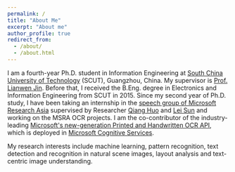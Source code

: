 ```yaml
---
permalink: /
title: "About Me"
excerpt: "About me"
author_profile: true
redirect_from: 
  - /about/
  - /about.html
---
```


I am a fourth-year Ph.D. student in Information Engineering at [South China University of Technology](https://www.scut.edu.cn/new/main.htm) (SCUT), Guangzhou, China. My supervisor is  [Prof. Lianwen Jin](http://www.hcii-lab.net/lianwen/). Before that, I received the B.Eng. degree in Electronics and Information Engineering from SCUT in 2015. Since my second year of Ph.D. study, I have been taking an internship in the [speech group of Microsoft Research Asia](https://www.microsoft.com/en-us/research/group/speech/) supervised by Researcher [Qiang Huo](https://www.microsoft.com/en-us/research/people/qianghuo/) and [Lei Sun](https://www.microsoft.com/en-us/research/people/lsun/) and working on the MSRA OCR projects. I am the co-contributor of the industry-leading [Microsoft's new-generation Printed and Handwritten OCR API](https://azure.microsoft.com/en-us/services/cognitive-services/computer-vision/?from=timeline&isappinstalled=0#text), which is deployed in [Microsoft Cognitive Services](https://azure.microsoft.com/en-us/services/cognitive-services/).


My research interests include machine learning, pattern recognition, text detection and recognition in natural scene images, layout analysis and text-centric image understanding.

